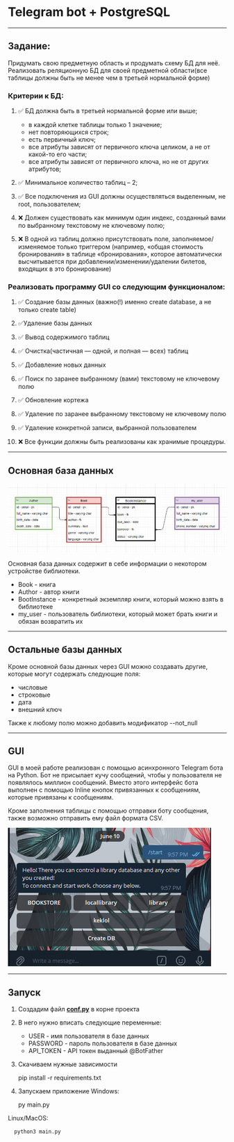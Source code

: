 # Telegram bot + PostgreSQL
___

## Задание:

Придумать свою предметную область и продумать схему БД для неё.
Реализовать реляционную БД для своей предметной области(все таблицы должны быть 
не менее чем в третьей нормальной форме) 

### Критерии к БД: 

1) ✅ БД должна быть в третьей нормальной форме или выше;
    * в каждой клетке таблицы только 1 значение;
    * нет повторяющихся строк;
    * есть первичный ключ;
    * все атрибуты зависят от первичного ключа целиком, а не от какой-то его части;
    * все атрибуты зависят от первичного ключа, но не от других атрибутов;
    
2) ✅ Минимальное количество таблиц – 2; 

3) ✅ Все подключения из GUI должны осуществляться выделенным, не root, пользователем; 

4) ❌ Должен существовать как минимум один индекс, созданный вами по
   выбранному текстовому не ключевому полю; 

5) ❌ В одной из таблиц должно присутствовать поле, заполняемое/изменяемое 
   только триггером (например, «общая стоимость бронирования» в таблице «бронирования»,
   которое автоматически высчитывается при добавлении/изменении/удалении билетов, входящих
   в это бронирование) 

### Реализовать программу GUI со следующим функционалом: 

1) ✅ Создание базы данных (важно(!) именно create database, а не только create table) 

2) ✅Удаление базы данных 

3) ✅ Вывод содержимого таблиц 

4) ✅ Очистка(частичная — одной, и полная — всех) таблиц 

5) ✅ Добавление новых данных 

6) ✅ Поиск по заранее выбранному (вами) текстовому не ключевому полю 

7) ✅ Обновление кортежа 

8) ✅ Удаление по заранее выбранному текстовому не ключевому полю 

9) ✅ Удаление конкретной записи, выбранной пользователем 

10) ❌ Все функции должны быть реализованы как хранимые процедуры.

___

## Основная база данных

![alt text](img/schema.png "tables")

Основная база данных содержит в себе информации о некотором устройстве библиотеки.

* Book - книга
* Author - автор книги
* BootInstance - конкретный экземпляр книги, который можно взять в библиотеке
* my_user - пользователь библиотеки, который может брать книги и обязан возвратить их

___

## Остальные базы данных

Кроме основной базы данных через GUI можно создавать другие, которые могут содержать
следующие поля:
* числовые 
* строковые
* дата
* внешний ключ

Также к любому полю можно добавить модификатор --not_null

___

## GUI

GUI в моей работе реализован с помощью асинхронного Telegram бота на Python.
Бот не присылает кучу сообщений, чтобы у пользователя не появлялось миллион сообщений.
Вместо этого интерфейс бота выполнен с помощью Inline кнопок привязанных к сообщениям,
которые привязаны к сообщениям.

Кроме заполнения таблицы с помощью отправки боту сообщения, также возможно отправить ему файл
формата CSV.

![alt text](img/menu.png "tables")


___

## Запуск

1) Создадим файл <ins>**conf.py**</ins> в корне проекта
2) В него нужно вписать следующие переменные:
   * USER - имя пользователя в базе данных
   * PASSWORD - пароль пользователя в базе данных
   * API_TOKEN - API токен выданный @BotFather
3) Скачиваем нужные зависимости


      pip install -r requirements.txt

4) Запускаем приложение
Windows:
   

      py main.py

Linux/MacOS:


      python3 main.py
